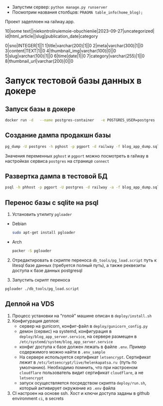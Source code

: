 - Запустим сервер: `python manage.py runserver`
- Посмотрим названия столбцов: `PRAGMA table_info(home_blog);`

Проект задеплоен на railway.app.

10|some text||niekontroliruiemoie-obuchieniie|2023-09-27|uncategorized|
id|html_article||slug|publication_date|category

0|sno|INTEGER|1||1
1|title|varchar(200)|1||0
2|meta|varchar(300)|1||0
3|content|TEXT|1||0
4|thumbnail_img|varchar(100)|0||0
5|slug|varchar(100)|1||0
6|time|date|1||0
7|category|varchar(255)|1||0
8|thumbnail_url|varchar(200)|0||0


# Запуск тестовой базы данных в докере

## Запуск базы в докере

```bash
docker run -d   --name postgres-container   -e POSTGRES_USER=postgres   -e POSTGRES_PASSWORD=blog_app_password   -e POSTGRES_DB=railway   -p 5435:5432   postgres:latest
```

## Создание дампа продакшн базы

```bash
pg_dump -U postgres -h pghost -p pgport -d railway -f blog_app_dump.sql
```

Значения переменных `pghost` и `pgport` можно посмотреть в railway в настройках сервиса `postgres` на странице `connect`

##  Развертка дампа в тестовой БД

```bash
psql -h phhost -p pgport -U postgres -d railway -a -f blog_app_dump.sql
```


## Перенос базы с sqlite на psql

1. Установить утилиту `pgloader`
 - Debian
    ```bash
    sudo apt-get install pgloader
    ```
 - Arch
    ```bash
    packer -S pgloader
    ```
2. Отредактировать в скрипте переноса `db_tools/pg_load.script` путь к litesql базе данных (требуется полный путь), а также реквезиты доступа к базе данных postgresql

3. Запустить скрипт переноса
```bash
pgloader ./db_tools/pg_load.script
```


## Деплой на VDS
1. Процесс установки на "голой" машине описан в `deploy/install.sh`
2. Конфигурация деплоя:
   - сервер на gunicorn, конфиг-файл в `deploy/gunicorn_config.py`
   - демон (сервис) на systemd, конфигурация в `deploy/blog_app_server.service`, на сервере размещен в `/etc/systemd/system/blog_app_server.service`
   - конфиг доступа к базе должен лежать в файле `.env`. Пример содержимого можно найти в `.env_sample`
   - На сервере используется сертификат `letsencrypt`. Сертификат лежит в `/etc/letsencrypt/live/helenkapatsa.ru `(путь по умолчанию). Необходимо помнить, что при настроеном `cloudflare` пользователь видит сертификат `cloudflare`, а не `letsencrypt`
   - запуск осуществляется посредством скрипта `deploy/run.sh`, который активирует окружение из `.env` файла
3. CI настроен на основе ssh. Хост и ключи доступа заданы в github environment `ci`, в secrets
